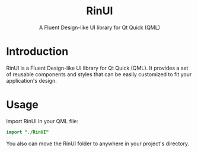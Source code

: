 <div align="center">
<h1>RinUI</h1>
<p>A Fluent Design-like UI library for Qt Quick (QML)</p>
</div>

# Introduction

RinUI is a Fluent Design-like UI library for Qt Quick (QML). It provides a set of reusable components and styles that can be easily customized to fit your application's design.

# Usage

Import RinUI in your QML file:

```qml
import "./RinUI"
```

You also can move the RinUI folder to anywhere in your project's directory.